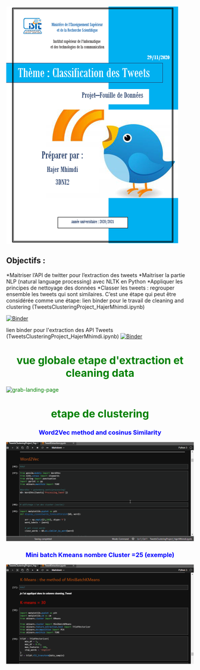 ![grab-landing-page](/pgarde1.png)

## Objectifs : 
*Maitriser l’API de twitter pour l’extraction des tweets 
*Maitriser la partie NLP (natural language processing) avec NLTK en Python 
*Appliquer les principes de nettoyage des données 
*Classer les tweets : regrouper ensemble les tweets qui sont similaires. C’est une étape qui peut être considérée comme une étape:
lien binder pour le travail de cleaning and clustering (TweetsClusteringProject_HajerMhimdi.ipynb)

[![Binder](https://mybinder.org/badge_logo.svg)](https://mybinder.org/v2/gh/HajerMhimdi/TweetsClusteringProject_MhimdiHajer.git/main?filepath=TweetsClusteringProject_HajerMhimdi.ipynb)


lien binder pour l'extraction des API Tweets (TweetsClusteringProject_HajerMhimdi.ipynb)
[![Binder](https://mybinder.org/badge_logo.svg)](https://mybinder.org/v2/gh/HajerMhimdi/TweetsClusteringProject_MhimdiHajer.git/main?filepath=TweetExtraction.ipynb)


# <font color='green'> <center> vue globale etape d'extraction et cleaning data

![grab-landing-page](Extracting_and_cleaningData.gif)

# <font color='green'> <center>etape de clustering



### <font color='blue'> <center> Word2Vec method and cosinus Similarity

![grab-landing-page](/methode1_word2Vec.gif)

### <font color='blue'> <center> Mini batch Kmeans nombre Cluster =25 (exemple)

![grab-landing-page](MiniBatchKmeans30.gif)



